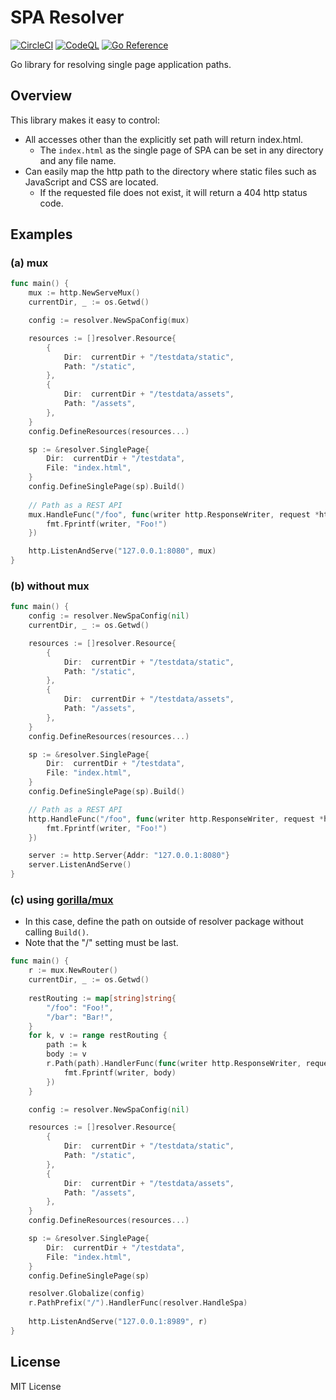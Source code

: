 # SPA Resolver
[![CircleCI](https://circleci.com/gh/ttksm/spa-resolver/tree/main.svg?style=svg)](https://circleci.com/gh/ttksm/spa-resolver/tree/main)
[![CodeQL](https://github.com/ttksm/spa-resolver/actions/workflows/codeql-analysis.yml/badge.svg)](https://github.com/ttksm/spa-resolver/actions/workflows/codeql-analysis.yml)
[![Go Reference](https://pkg.go.dev/badge/github.com/ttksm/spa-resolver.svg)](https://pkg.go.dev/github.com/ttksm/spa-resolver)

Go library for resolving single page application paths.

## Overview
This library makes it easy to control:

- All accesses other than the explicitly set path will return index.html.
  - The `index.html` as the single page of SPA can be set in any directory and any file name.
- Can easily map the http path to the directory where static files such as JavaScript and CSS are located.
  - If the requested file does not exist, it will return a 404 http status code.

## Examples

### (a) mux

```go
func main() {
    mux := http.NewServeMux()
    currentDir, _ := os.Getwd()

    config := resolver.NewSpaConfig(mux)

    resources := []resolver.Resource{
        {
            Dir:  currentDir + "/testdata/static",
            Path: "/static",
        },
        {
            Dir:  currentDir + "/testdata/assets",
            Path: "/assets",
        },
    }
    config.DefineResources(resources...)

    sp := &resolver.SinglePage{
        Dir:  currentDir + "/testdata",
        File: "index.html",
    }
    config.DefineSinglePage(sp).Build()
    
    // Path as a REST API
    mux.HandleFunc("/foo", func(writer http.ResponseWriter, request *http.Request) {
        fmt.Fprintf(writer, "Foo!")
    })

    http.ListenAndServe("127.0.0.1:8080", mux)
}
```

### (b) without mux

```go
func main() {
    config := resolver.NewSpaConfig(nil)
    currentDir, _ := os.Getwd()

    resources := []resolver.Resource{
        {
            Dir:  currentDir + "/testdata/static",
            Path: "/static",
        },
        {
            Dir:  currentDir + "/testdata/assets",
            Path: "/assets",
        },
    }
    config.DefineResources(resources...)

    sp := &resolver.SinglePage{
        Dir:  currentDir + "/testdata",
        File: "index.html",
    }
    config.DefineSinglePage(sp).Build()

    // Path as a REST API
    http.HandleFunc("/foo", func(writer http.ResponseWriter, request *http.Request) {
        fmt.Fprintf(writer, "Foo!")
    })

    server := http.Server{Addr: "127.0.0.1:8080"}
    server.ListenAndServe()
}
```

### (c) using [gorilla/mux](https://github.com/gorilla/mux)
- In this case, define the path on outside of resolver package without calling `Build()`.
- Note that the "/" setting must be last.

```go
func main() {
    r := mux.NewRouter()
    currentDir, _ := os.Getwd()
 
    restRouting := map[string]string{
        "/foo": "Foo!",
        "/bar": "Bar!",
    }
    for k, v := range restRouting {
        path := k
        body := v
        r.Path(path).HandlerFunc(func(writer http.ResponseWriter, request *http.Request) {
            fmt.Fprintf(writer, body)
        })
    }

    config := resolver.NewSpaConfig(nil)

    resources := []resolver.Resource{
        {
            Dir:  currentDir + "/testdata/static",
            Path: "/static",
        },
        {
            Dir:  currentDir + "/testdata/assets",
            Path: "/assets",
        },
    }
    config.DefineResources(resources...)

    sp := &resolver.SinglePage{
        Dir:  currentDir + "/testdata",
        File: "index.html",
    }
    config.DefineSinglePage(sp)

    resolver.Globalize(config)
    r.PathPrefix("/").HandlerFunc(resolver.HandleSpa)
    
    http.ListenAndServe("127.0.0.1:8989", r)
}
```

## License

MIT License
